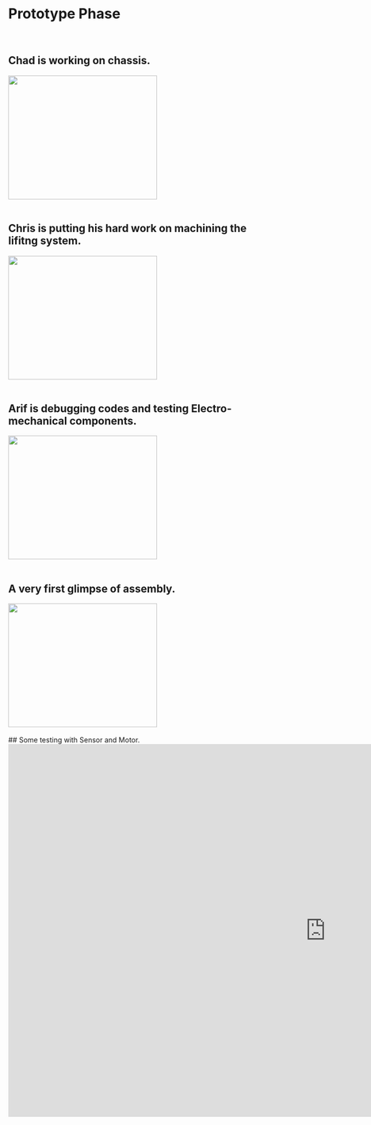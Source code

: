 # Prototype Phase

<br>

## Chad is working on chassis.
<img src="https://github.com/ai598d/IntelServerRobot/blob/gh-pages/Chassis.png?raw=true" width="300" height="250" />

<br>
<br>

## Chris is putting his hard work on machining the lifitng system.
<img src="https://github.com/ai598d/IntelServerRobot/blob/gh-pages/Lift.png?raw=true" width="300" height="250" />
<br>
<br>

## Arif is debugging codes and testing Electro-mechanical components.
<img src="https://github.com/ai598d/IntelServerRobot/blob/gh-pages/Electro_Mechanichal%20Testing.png?raw=true"  width="300" height="250" />

<br>
<br>

## A very first glimpse of assembly.
<img src="https://github.com/ai598d/IntelServerRobot/blob/gh-pages/Assembly.png?raw=true"  width="300" height="250" />

<br>
<br>
## Some testing with Sensor and Motor.
<iframe width="1280" height="753" src="https://www.youtube.com/embed/UdskE1MlpOw" frameborder="0" allow="accelerometer; autoplay; clipboard-write; encrypted-media; gyroscope; picture-in-picture" allowfullscreen></iframe>
